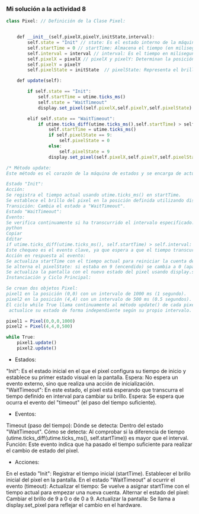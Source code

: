 <!-- Analizando un Programa con Máquinas de Estados
Enunciado: analiza el siguiente código identificando estados, eventos y acciones. Responde las preguntas planteadas.

from microbit import *
import utime

class Pixel:
    def __init__(self,pixelX,pixelY,initState,interval):
        self.state = "Init"
        self.startTime = 0
        self.interval = interval
        self.pixelX = pixelX
        self.pixelY = pixelY
        self.pixelState = initState

    def update(self):

        if self.state == "Init":
            self.startTime = utime.ticks_ms()
            self.state = "WaitTimeout"
            display.set_pixel(self.pixelX,self.pixelY,self.pixelState)

        elif self.state == "WaitTimeout":
            if utime.ticks_diff(utime.ticks_ms(),self.startTime) > self.interval:
                self.startTime = utime.ticks_ms()
                if self.pixelState == 9:
                    self.pixelState = 0
                else:
                    self.pixelState = 9
                display.set_pixel(self.pixelX,self.pixelY,self.pixelState)

pixel1 = Pixel(0,0,0,1000)
pixel2 = Pixel(4,4,0,500)

while True:
    pixel1.update()
    pixel2.update()
Describe detalladamente cómo funciona este ejemplo. Usa chatGPT para indagar y profundizar en todas las dudas que puedas tener.
Del contexto del programa ¿Puedes identificar algún estado? Los estados son momentos del programa en los cuales este espera a que ocurra algo.
Del contexto del programa ¿Puedes identificar algún evento? Los eventos son aquellas cosas por las que el programa pregunta durante un estado.
Del contexto del programa ¿Puedes identificar alguna acción? Las acciones son aquellas cosas que el programa ejecuta en respuesta a la ocurrencia de un evento.
Entrega: respuesta a las preguntas.-->

### Mi solución a la actividad 8

``` js
class Pixel: // Definición de la Clase Pixel:


    def __init__(self,pixelX,pixelY,initState,interval): 
        self.state = "Init" // state: Es el estado interno de la máquina de estados. Inicialmente se establece en "Init".
        self.startTime = 0 // startTime: Almacena el tiempo (en milisegundos) en el que se inicia una acción o espera.
        self.interval = interval // interval: Es el tiempo en milisegundos que el pixel debe esperar antes de cambiar su estado.
        self.pixelX = pixelX // pixelX y pixelY: Determinan la posición del pixel en la matriz LED.
        self.pixelY = pixelY
        self.pixelState = initState  // pixelState: Representa el brillo del pixel (por ejemplo, 0 para apagado y 9 para encendido).

    def update(self):

        if self.state == "Init":
            self.startTime = utime.ticks_ms()
            self.state = "WaitTimeout"
            display.set_pixel(self.pixelX,self.pixelY,self.pixelState)

        elif self.state == "WaitTimeout":
            if utime.ticks_diff(utime.ticks_ms(),self.startTime) > self.interval:
                self.startTime = utime.ticks_ms()
                if self.pixelState == 9:
                    self.pixelState = 0
                else:
                    self.pixelState = 9
                display.set_pixel(self.pixelX,self.pixelY,self.pixelState)

/* Método update:
Este método es el corazón de la máquina de estados y se encarga de actualizar el comportamiento del pixel según su estado actual:

Estado "Init":
Acción:
Se registra el tiempo actual usando utime.ticks_ms() en startTime.
Se establece el brillo del pixel en la posición definida utilizando display.set_pixel(pixelX, pixelY, pixelState).
Transición: Cambia el estado a "WaitTimeout".
Estado "WaitTimeout":
Evento:
Se verifica continuamente si ha transcurrido el intervalo especificado:
python
Copiar
Editar
if utime.ticks_diff(utime.ticks_ms(), self.startTime) > self.interval:
Este chequeo es el evento clave, ya que espera a que el tiempo transcurrido supere el valor de interval.
Acción en respuesta al evento:
Se actualiza startTime con el tiempo actual para reiniciar la cuenta del intervalo.
Se alterna el pixelState: si estaba en 9 (encendido) se cambia a 0 (apagado) y viceversa.
Se actualiza la pantalla con el nuevo estado del pixel usando display.set_pixel.
Instanciación y Ciclo Principal:

Se crean dos objetos Pixel:
pixel1 en la posición (0,0) con un intervalo de 1000 ms (1 segundo).
pixel2 en la posición (4,4) con un intervalo de 500 ms (0.5 segundos).
El ciclo while True llama continuamente al método update() de cada pixel, lo que permite que cada uno
 actualice su estado de forma independiente según su propio intervalo. */

pixel1 = Pixel(0,0,0,1000)
pixel2 = Pixel(4,4,0,500)

while True:
    pixel1.update()
    pixel2.update()

```

- Estados:

"Init": Es el estado inicial en el que el pixel configura su tiempo de inicio y establece su primer estado visual en la pantalla.
Espera: No espera un evento externo, sino que realiza una acción de inicialización.
"WaitTimeout": En este estado, el pixel está esperando que transcurra el tiempo definido en interval para cambiar su brillo.
Espera: Se espera que ocurra el evento del "timeout" (el paso del tiempo suficiente).

- Eventos:

Timeout (paso del tiempo):
Dónde se detecta: Dentro del estado "WaitTimeout".
Cómo se detecta: Al comprobar si la diferencia de tiempo (utime.ticks_diff(utime.ticks_ms(), self.startTime)) es mayor que el interval.
Función: Este evento indica que ha pasado el tiempo suficiente para realizar el cambio de estado del pixel.

- Acciones:

En el estado "Init":
Registrar el tiempo inicial (startTime).
Establecer el brillo inicial del pixel en la pantalla.
En el estado "WaitTimeout" al ocurrir el evento (timeout):
Actualizar el tiempo: Se vuelve a asignar startTime con el tiempo actual para empezar una nueva cuenta.
Alternar el estado del pixel: Cambiar el brillo de 9 a 0 o de 0 a 9.
Actualizar la pantalla: Se llama a display.set_pixel para reflejar el cambio en el hardware.
